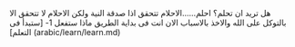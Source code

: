 هل تريد ان تحلم؟
احلم......الاحلام تتحقق اذا صدقة النية
ولكن الاحلام لا تتحقق الا بالتوكل على الله والاخذ بالاسباب
الان انت فى بداية الطريق ماذا ستفعل
1- [ستبدأ فى التعلم] (arabic/learn/learn.md)
